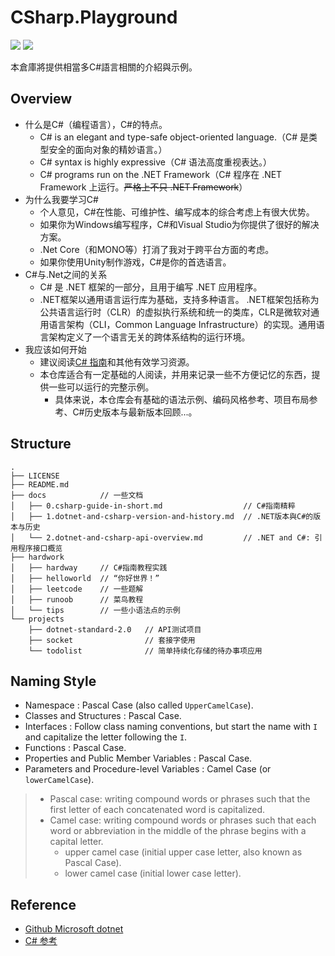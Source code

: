 # CSharp.Playground

[![](https://img.shields.io/badge/Author-jskyzero-brightgreen.svg?style=flat)]()
[![](https://img.shields.io/badge/Data-2017/12/31-brightgreen.svg?style=flat)]()

本倉庫將提供相當多C#語言相關的介紹與示例。

## Overview

<!-- ![C# language](https://docs.microsoft.com/zh-cn/dotnet/images/hub/csharp-icon.svg) -->


+ 什么是C#（编程语言），C#的特点。
  + C# is an elegant and type-safe object-oriented language.（C# 是类型安全的面向对象的精妙语言。）
  + C# syntax is highly expressive（C# 语法高度重视表达。）
  + C# programs run on the .NET Framework（C# 程序在 .NET Framework 上运行。~~严格上不只 .NET Framework~~）
+ 为什么我要学习C#
  + 个人意见，C#在性能、可维护性、编写成本的综合考虑上有很大优势。
  + 如果你为Windows编写程序，C#和Visual Studio为你提供了很好的解决方案。
  + .Net Core（和MONO等）打消了我对于跨平台方面的考虑。
  + 如果你使用Unity制作游戏，C#是你的首选语言。
+ C#与.Net之间的关系
  + C# 是 .NET 框架的一部分，且用于编写 .NET 应用程序。
  + .NET框架以通用语言运行库为基础，支持多种语言。 .NET框架包括称为公共语言运行时（CLR）的虚拟执行系统和统一的类库，CLR是微软对通用语言架构（CLI，Common Language Infrastructure）的实现。通用语言架构定义了一个语言无关的跨体系结构的运行环境。
+ 我应该如何开始
  + 建议阅读[C# 指南](https://docs.microsoft.com/zh-cn/dotnet/csharp/)和其他有效学习资源。
  + 本仓库适合有一定基础的人阅读，并用来记录一些不方便记忆的东西，提供一些可以运行的完整示例。
    + 具体来说，本仓库会有基础的语法示例、编码风格参考、项目布局参考、C#历史版本与最新版本回顾...。


<!-- ## Overview
+ C#是微软推出的一种基于.NET框架的、面向对象的高级编程语言。
+ 语言本身深受Visual Basic、Java、C和C++ 的影响。
+ C#旨在设计成为一种“简单、现代、通用”，以及面向对象的程序设计语言
+ C# 是 .NET 框架的一部分，且用于编写 .NET 应用程序。因而我们可能需要先了解下 .NET

![.NET 体系结构组件](https://docs.microsoft.com/zh-cn/dotnet/standard/media/components.png)

1. C#源代码被编译成符合CLI规范的中间语言（IL），IL代码与资源文件一起作为程序集文件存为.{exe|dll}文件。
2. 执行C#程序时候，程序集被加载到CLR中，如果符合安全要求，则CLR执行实时（JIT）编译将IL代码转化为本机机器指令，CLR还提供自动垃圾回收，异常处理和资源管理有关的其他服务。 -->

## Structure
```
.
├── LICENSE
├── README.md
├── docs            // 一些文档
│   ├── 0.csharp-guide-in-short.md                  // C#指南精粹
│   ├── 1.dotnet-and-csharp-version-and-history.md  // .NET版本與C#的版本与历史
│   └── 2.dotnet-and-csharp-api-overview.md         // .NET and C#: 引用程序接口概览
├── hardwork
│   ├── hardway     // C#指南教程实践
│   ├── helloworld  // “你好世界！”
│   ├── leetcode    // 一些题解
│   ├── runoob      // 菜鸟教程
│   └── tips        // 一些小语法点的示例
└── projects
    ├── dotnet-standard-2.0   // API测试项目
    ├── socket                // 套接字使用
    └── todolist              // 简单持续化存储的待办事项应用
```

## Naming Style

+ Namespace : Pascal Case (also called `UpperCamelCase`).
+ Classes and Structures : Pascal Case.
+ Interfaces : Follow class naming conventions, but start the name with `I` and capitalize the letter following the `I`.
+ Functions : Pascal Case.
+ Properties and Public Member Variables : Pascal Case.
+ Parameters and Procedure-level Variables : Camel Case (or `lowerCamelCase`).

> + Pascal case: writing compound words or phrases such that the first letter of each concatenated word is capitalized.
> + Camel case:  writing compound words or phrases such that each word or abbreviation in the middle of the phrase begins with a capital letter. 
>   + upper camel case (initial upper case letter, also known as Pascal Case).
>   + lower camel case (initial lower case letter).

## Reference
+ [Github Microsoft dotnet](https://github.com/Microsoft/dotnet)
+ [C# 参考](https://docs.microsoft.com/zh-cn/dotnet/csharp/language-reference/index)
